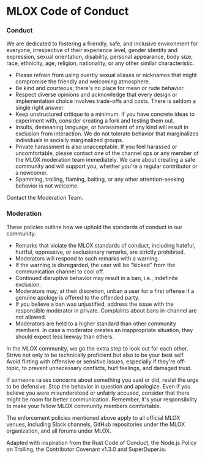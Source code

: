 # MLOX Code of Conduct

### Conduct

We are dedicated to fostering a friendly, safe, and inclusive environment for everyone, irrespective of their experience level, gender identity and expression, sexual orientation, disability, personal appearance, body size, race, ethnicity, age, religion, nationality, or any other similar characteristic.

- Please refrain from using overtly sexual aliases or nicknames that might compromise the friendly and welcoming atmosphere.
- Be kind and courteous; there's no place for mean or rude behavior.
- Respect diverse opinions and acknowledge that every design or implementation choice involves trade-offs and costs. There is seldom a single right answer.
- Keep unstructured critique to a minimum. If you have concrete ideas to experiment with, consider creating a fork and testing them out.
- Insults, demeaning language, or harassment of any kind will result in exclusion from interaction. We do not tolerate behavior that marginalizes individuals in socially marginalized groups.
- Private harassment is also unacceptable. If you feel harassed or uncomfortable, please contact one of the channel ops or any member of the MLOX moderation team immediately. We care about creating a safe community and will support you, whether you're a regular contributor or a newcomer.
- Spamming, trolling, flaming, baiting, or any other attention-seeking behavior is not welcome.

Contact the Moderation Team.


### Moderation

These policies outline how we uphold the standards of conduct in our community:

- Remarks that violate the MLOX standards of conduct, including hateful, hurtful, oppressive, or exclusionary remarks, are strictly prohibited.
- Moderators will respond to such remarks with a warning.
- If the warning is disregarded, the user will be "kicked" from the communication channel to cool off.
- Continued disruptive behavior may result in a ban, i.e., indefinite exclusion.
- Moderators may, at their discretion, unban a user for a first offense if a genuine apology is offered to the offended party.
- If you believe a ban was unjustified, address the issue with the responsible moderator in private. Complaints about bans in-channel are not allowed.
- Moderators are held to a higher standard than other community members. In case a moderator creates an inappropriate situation, they should expect less leeway than others.

In the MLOX community, we go the extra step to look out for each other. Strive not only to be technically proficient but also to be your best self. Avoid flirting with offensive or sensitive issues, especially if they're off-topic, to prevent unnecessary conflicts, hurt feelings, and damaged trust.

If someone raises concerns about something you said or did, resist the urge to be defensive. Stop the behavior in question and apologize. Even if you believe you were misunderstood or unfairly accused, consider that there might be room for better communication. Remember, it's your responsibility to make your fellow MLOX community members comfortable.

The enforcement policies mentioned above apply to all official MLOX venues, including Slack channels, GitHub repositories under the MLOX organization, and all forums under MLOX.

Adapted with inspiration from the Rust Code of Conduct, the Node.js Policy on Trolling, the Contributor Covenant v1.3.0 and SuperDuper.io.
